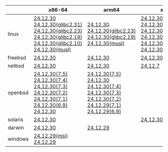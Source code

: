 ||x86-64|arm64|x86|ppc64le|armel|armv7|
| --- | --- | --- | --- | --- | --- | --- |
|linux|[24.12.30](https://github.com/roswell/sbcl_head/releases/download/24.12.30/sbcl-24.12.30-x86-64-linux-binary.tar.bz2)<br />[24.12.30(glibc2.31)](https://github.com/roswell/sbcl_head/releases/download/24.12.30/sbcl-24.12.30-x86-64-linux-glibc2.31-binary.tar.bz2)<br />[24.12.30(glibc2.23)](https://github.com/roswell/sbcl_head/releases/download/24.12.30/sbcl-24.12.30-x86-64-linux-glibc2.23-binary.tar.bz2)<br />[24.12.30(glibc2.19)](https://github.com/roswell/sbcl_head/releases/download/24.12.30/sbcl-24.12.30-x86-64-linux-glibc2.19-binary.tar.bz2)<br />[24.12.30(glibc2.10)](https://github.com/roswell/sbcl_head/releases/download/24.12.30/sbcl-24.12.30-x86-64-linux-glibc2.10-binary.tar.bz2)<br />[24.12.30(musl)](https://github.com/roswell/sbcl_head/releases/download/24.12.30/sbcl-24.12.30-x86-64-linux-musl-binary.tar.bz2)<br />|[24.12.30](https://github.com/roswell/sbcl_head/releases/download/24.12.30/sbcl-24.12.30-arm64-linux-binary.tar.bz2)<br />[24.12.30(glibc2.23)](https://github.com/roswell/sbcl_head/releases/download/24.12.30/sbcl-24.12.30-arm64-linux-glibc2.23-binary.tar.bz2)<br />[24.12.30(glibc2.19)](https://github.com/roswell/sbcl_head/releases/download/24.12.30/sbcl-24.12.30-arm64-linux-glibc2.19-binary.tar.bz2)<br />[24.12.30(musl)](https://github.com/roswell/sbcl_head/releases/download/24.12.30/sbcl-24.12.30-arm64-linux-musl-binary.tar.bz2)<br />|[24.12.30](https://github.com/roswell/sbcl_head/releases/download/24.12.30/sbcl-24.12.30-x86-linux-binary.tar.bz2)<br />[24.12.30(glibc2.31)](https://github.com/roswell/sbcl_head/releases/download/24.12.30/sbcl-24.12.30-x86-linux-glibc2.31-binary.tar.bz2)<br />[24.12.30(glibc2.23)](https://github.com/roswell/sbcl_head/releases/download/24.12.30/sbcl-24.12.30-x86-linux-glibc2.23-binary.tar.bz2)<br />[24.12.30(glibc2.19)](https://github.com/roswell/sbcl_head/releases/download/24.12.30/sbcl-24.12.30-x86-linux-glibc2.19-binary.tar.bz2)<br />[24.12.30(glibc2.10)](https://github.com/roswell/sbcl_head/releases/download/24.12.30/sbcl-24.12.30-x86-linux-glibc2.10-binary.tar.bz2)<br />[24.12.30(musl)](https://github.com/roswell/sbcl_head/releases/download/24.12.30/sbcl-24.12.30-x86-linux-musl-binary.tar.bz2)<br />|[24.12.30](https://github.com/roswell/sbcl_head/releases/download/24.12.30/sbcl-24.12.30-ppc64le-linux-binary.tar.bz2)<br />[24.12.30(glibc2.23)](https://github.com/roswell/sbcl_head/releases/download/24.12.30/sbcl-24.12.30-ppc64le-linux-glibc2.23-binary.tar.bz2)<br />[24.12.30(glibc2.19)](https://github.com/roswell/sbcl_head/releases/download/24.12.30/sbcl-24.12.30-ppc64le-linux-glibc2.19-binary.tar.bz2)<br />|[24.12.29](https://github.com/roswell/sbcl_head/releases/download/24.12.29/sbcl-24.12.29-armel-linux-binary.tar.bz2)<br />|[24.12.29](https://github.com/roswell/sbcl_head/releases/download/24.12.29/sbcl-24.12.29-armv7-linux-binary.tar.bz2)<br />|
|freebsd|[24.12.30](https://github.com/roswell/sbcl_head/releases/download/24.12.30/sbcl-24.12.30-x86-64-freebsd-binary.tar.bz2)<br />|[24.12.30](https://github.com/roswell/sbcl_head/releases/download/24.12.30/sbcl-24.12.30-arm64-freebsd-binary.tar.bz2)<br />|[24.12.30](https://github.com/roswell/sbcl_head/releases/download/24.12.30/sbcl-24.12.30-x86-freebsd-binary.tar.bz2)<br />||||
|netbsd|[24.12.30](https://github.com/roswell/sbcl_head/releases/download/24.12.30/sbcl-24.12.30-x86-64-netbsd-binary.tar.bz2)<br />|[24.12.30](https://github.com/roswell/sbcl_head/releases/download/24.12.30/sbcl-24.12.30-arm64-netbsd-binary.tar.bz2)<br />|[24.12.7](https://github.com/roswell/sbcl_head/releases/download/24.12.7/sbcl-24.12.7-x86-netbsd-binary.tar.bz2)<br />||||
|openbsd|[24.12.30(7.5)](https://github.com/roswell/sbcl_head/releases/download/24.12.30/sbcl-24.12.30-x86-64-openbsd-7.5-binary.tar.bz2)<br />[24.12.30(7.4)](https://github.com/roswell/sbcl_head/releases/download/24.12.30/sbcl-24.12.30-x86-64-openbsd-7.4-binary.tar.bz2)<br />[24.12.30(7.3)](https://github.com/roswell/sbcl_head/releases/download/24.12.30/sbcl-24.12.30-x86-64-openbsd-7.3-binary.tar.bz2)<br />[24.12.30(7.2)](https://github.com/roswell/sbcl_head/releases/download/24.12.30/sbcl-24.12.30-x86-64-openbsd-7.2-binary.tar.bz2)<br />[24.12.30(7.1)](https://github.com/roswell/sbcl_head/releases/download/24.12.30/sbcl-24.12.30-x86-64-openbsd-7.1-binary.tar.bz2)<br />[24.12.30(6.9)](https://github.com/roswell/sbcl_head/releases/download/24.12.30/sbcl-24.12.30-x86-64-openbsd-6.9-binary.tar.bz2)<br />[24.12.30](https://github.com/roswell/sbcl_head/releases/download/24.12.30/sbcl-24.12.30-x86-64-openbsd-binary.tar.bz2)<br />|[24.12.30(7.5)](https://github.com/roswell/sbcl_head/releases/download/24.12.30/sbcl-24.12.30-arm64-openbsd-7.5-binary.tar.bz2)<br />[24.12.30](https://github.com/roswell/sbcl_head/releases/download/24.12.30/sbcl-24.12.30-arm64-openbsd-binary.tar.bz2)<br />[24.12.30(7.4)](https://github.com/roswell/sbcl_head/releases/download/24.12.30/sbcl-24.12.30-arm64-openbsd-7.4-binary.tar.bz2)<br />[24.12.30(7.3)](https://github.com/roswell/sbcl_head/releases/download/24.12.30/sbcl-24.12.30-arm64-openbsd-7.3-binary.tar.bz2)<br />[24.12.30(7.2)](https://github.com/roswell/sbcl_head/releases/download/24.12.30/sbcl-24.12.30-arm64-openbsd-7.2-binary.tar.bz2)<br />[24.12.29(7.1)](https://github.com/roswell/sbcl_head/releases/download/24.12.29/sbcl-24.12.29-arm64-openbsd-7.1-binary.tar.bz2)<br />[24.12.29(6.9)](https://github.com/roswell/sbcl_head/releases/download/24.12.29/sbcl-24.12.29-arm64-openbsd-6.9-binary.tar.bz2)<br />|||||
|solaris|[24.12.30](https://github.com/roswell/sbcl_head/releases/download/24.12.30/sbcl-24.12.30-x86-64-solaris-binary.tar.bz2)<br />||[24.12.30](https://github.com/roswell/sbcl_head/releases/download/24.12.30/sbcl-24.12.30-x86-solaris-binary.tar.bz2)<br />||||
|darwin|[24.12.30](https://github.com/roswell/sbcl_head/releases/download/24.12.30/sbcl-24.12.30-x86-64-darwin-binary.tar.bz2)<br />|[24.12.29](https://github.com/roswell/sbcl_head/releases/download/24.12.29/sbcl-24.12.29-arm64-darwin-binary.tar.bz2)<br />|||||
|windows|[24.12.29(msi)](https://github.com/roswell/sbcl_head/releases/download/24.12.29/sbcl-24.12.29-x86-64-windows-binary.msi)<br />[24.12.29](https://github.com/roswell/sbcl_head/releases/download/24.12.29/sbcl-24.12.29-x86-64-windows-binary.tar.bz2)<br />||||||
